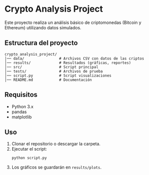 # Crypto Analysis Project

Este proyecto realiza un análisis básico de criptomonedas (Bitcoin y Ethereum) utilizando datos simulados.

## Estructura del proyecto
```
crypto_analysis_project/
│── data/                # Archivos CSV con datos de las criptos
│── results/             # Resultados (gráficas, reportes)
│── src/                 # Script principal
│── tests/               # Archivos de prueba
│── script.py            # Script visualizaciones
│── README.md            # Documentación
```

## Requisitos
- Python 3.x
- pandas
- matplotlib

## Uso
1. Clonar el repositorio o descargar la carpeta.
2. Ejecutar el script:
   ```bash
   python script.py
   ```
3. Los gráficos se guardarán en `results/plots`.
